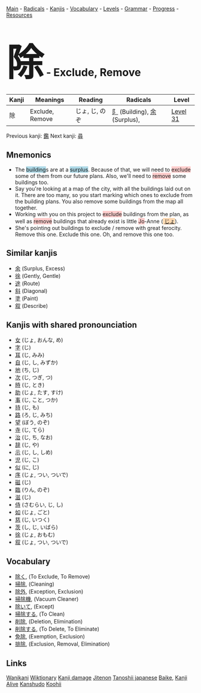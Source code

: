 <style> bigfont {font-size: 100px}</style>
[Main](../README.md) -
[Radicals](../radicals.md) -
[Kanjis](../kanjis.md) -
[Vocabulary](../vocabulary.md) -
[Levels](../levels.md) -
[Grammar](../grammar.md) - 
[Progress](../progress.md) -
[Resources](../resources.md)
# <bigfont> 除</bigfont> - Exclude, Remove 

| Kanji | Meanings | Reading | Radicals | Level |
| --- | --- | --- | --- | --- |
| 除 | Exclude, Remove | じょ, じ, のぞ | [阝](../radicals/阝.md) (Building), [余](../radicals/余.md) (Surplus),  | [Level 31](../levels/wk_level31.md) |

Previous kanji: [鑑](鑑.md) Next kanji: [尋](尋.md) 

## Mnemonics
 * The <span style="background-color:#ADD8E6"> building</span>s are at a <span style="background-color:#ADD8E6"> surplus</span>. Because of that, we will need to <span style="background-color:#ffcccb"> exclude</span> some of them from our future plans. Also, we'll need to <span style="background-color:#ffcccb"> remove</span> some buildings too.
* Say you're looking at a map of the city, with all the buildings laid out on it. There are too many, so you start marking which ones to exclude from the building plans. You also remove some buildings from the map all together.
* Working with you on this project to <span style="background-color:#ffcccb"> exclude</span> buildings from the plan, as well as <span style="background-color:#ffcccb"> remove</span> buildings that already exist is little <span style="background-color:#ffcccb"> Jo</span>-Anne (<span style="background-color:#fed8b1"> [じょ](https://jisho.org/search/じょ)</span>).
* She's pointing out buildings to exclude / remove with great ferocity. Remove this one. Exclude this one. Oh, and remove this one too.


## Similar kanjis
 * [余](余.md) (Surplus, Excess)
* [徐](徐.md) (Gently, Gentle)
* [途](途.md) (Route)
* [斜](斜.md) (Diagonal)
* [塗](塗.md) (Paint)
* [叙](叙.md) (Describe)



## Kanjis with shared pronounciation
 * [女](女.md) (じょ, おんな, め)
* [字](字.md) (じ)
* [耳](耳.md) (じ, みみ)
* [自](自.md) (じ, し, みずか)
* [地](地.md) (ち, じ)
* [次](次.md) (じ, つぎ, つ)
* [時](時.md) (じ, とき)
* [助](助.md) (じょ, たす, すけ)
* [事](事.md) (じ, こと, つか)
* [持](持.md) (じ, も)
* [路](路.md) (ろ, じ, みち)
* [望](望.md) (ぼう, のぞ)
* [寺](寺.md) (じ, てら)
* [治](治.md) (じ, ち, なお)
* [辞](辞.md) (じ, や)
* [示](示.md) (じ, し, しめ)
* [児](児.md) (じ, こ)
* [似](似.md) (に, じ)
* [序](序.md) (じょ, つい, ついで)
* [磁](磁.md) (じ)
* [臨](臨.md) (りん, のぞ)
* [滋](滋.md) (じ)
* [侍](侍.md) (さむらい, じ, し)
* [如](如.md) (じょ, ごと)
* [慈](慈.md) (じ, いつく)
* [茨](茨.md) (し, じ, いばら)
* [徐](徐.md) (じょ, おもむ)
* [叙](叙.md) (じょ, つい, ついで)



## Vocabulary
 * [除く](../vocabulary/除.md), (To Exclude, To Remove)
* [掃除](../vocabulary/除.md), (Cleaning)
* [除外](../vocabulary/除.md), (Exception, Exclusion)
* [掃除機](../vocabulary/除.md), (Vacuum Cleaner)
* [除いて](../vocabulary/除.md), (Except)
* [掃除する](../vocabulary/除.md), (To Clean)
* [削除](../vocabulary/除.md), (Deletion, Elimination)
* [削除する](../vocabulary/除.md), (To Delete, To Eliminate)
* [免除](../vocabulary/除.md), (Exemption, Exclusion)
* [排除](../vocabulary/除.md), (Exclusion, Removal, Elimination)




## Links 


[Wanikani](https://www.wanikani.com/kanji/除)
[Wiktionary](https://en.wiktionary.org/wiki/除)
[Kanji damage](http://www.kanjidamage.com/kanji/search?utf8=✓&q=除)
[Jitenon](https://jitenon.com/kanji/除)
[Tanoshii japanese](https://www.tanoshiijapanese.com/dictionary/kanji.cfm?k=除)
[Baike](https://baike.baidu.com/item/除),
[Kanji Alive](https://app.kanjialive.com/除)
[Kanshudo](https://www.kanshudo.com/searchmn?q=除)
[Koohii](https://kanji.koohii.com/study/kanji/除)
